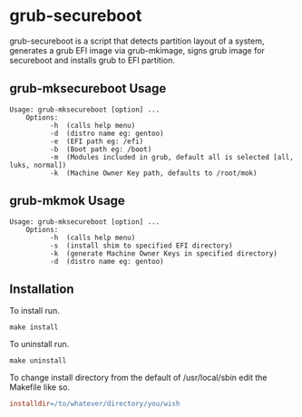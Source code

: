 # grub-secureboot
grub-secureboot is a script that detects partition layout of a system, generates a grub EFI image via grub-mkimage, signs grub image for secureboot and installs grub to EFI partition.

## grub-mksecureboot Usage 
```
Usage: grub-mksecureboot [option] ...
    Options:
          -h  (calls help menu)
          -d  (distro name eg: gentoo)
          -e  (EFI path eg: /efi)
          -b  (Boot path eg: /boot)
          -m  (Modules included in grub, default all is selected [all, luks, normal])
          -k  (Machine Owner Key path, defaults to /root/mok)
```
## grub-mkmok Usage 
```
Usage: grub-mksecureboot [option] ...
    Options:
          -h  (calls help menu)
          -s  (install shim to specified EFI directory)
          -k  (generate Machine Owner Keys in specified directory)
          -d  (distro name eg: gentoo)
```
## Installation
To install run.
```
make install
```
To uninstall run.
```
make uninstall
```
To change install directory from the default of /usr/local/sbin edit the Makefile like so.
```Makefile
installdir=/to/whatever/directory/you/wish
```
